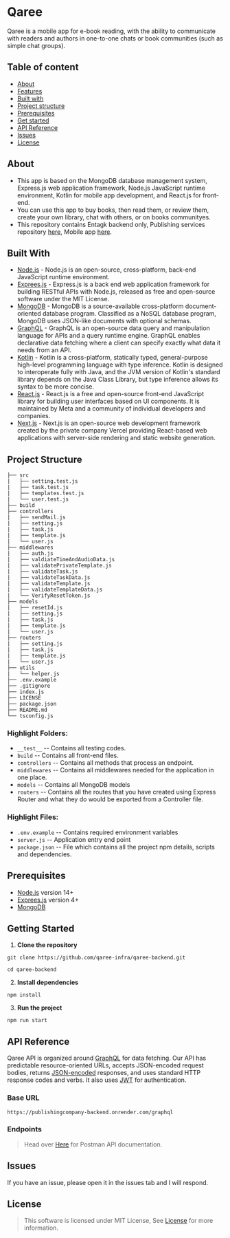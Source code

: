 # Qaree
Qaree is a mobile app for e-book reading, with the ability to communicate with readers and authors in one-to-one chats or book communities (such as simple chat groups).

## Table of content

- [About](#about)
- [Features](#features)
- [Built with](#built-with)
- [Project structure](#project-structure)
- [Prerequisites](#prerequisites)
- [Get started](#getting-started)
- [API Reference](#api-reference)
- [Issues](#Issues)
- [License](#license)

## About

- This app is based on the MongoDB database management system, Express.js web application framework, Node.js JavaScript runtime environment, Kotlin for mobile app development, and React.js for front-end.
- You can use this app to buy books, then read them, or review them, create your own library, chat with others, or on books communityes.
- This repository contains Entagk backend only, Publishing services repository [here](https://github.com/MohamedAli00949/entagk-fontend), Mobile app [here]().


## Built With

- [Node.js](https://nodejs.org/en/) - Node.js is an open-source, cross-platform, back-end JavaScript runtime environment.
- [Exprees.js](https://expressjs.com/) - Express.js is a back end web application framework for building RESTful APIs with Node.js, released as free and open-source software under the MIT License.
- [MongoDB](https://www.mongodb.com/) - MongoDB is a source-available cross-platform document-oriented database program. Classified as a NoSQL database program, MongoDB uses JSON-like documents with optional schemas.
- [GraphQL](https://graphql.org) - GraphQL is an open-source data query and manipulation language for APIs and a query runtime engine. GraphQL enables declarative data fetching where a client can specify exactly what data it needs from an API.
- [Kotlin](https://kotlinlang.org/) - Kotlin is a cross-platform, statically typed, general-purpose high-level programming language with type inference. Kotlin is designed to interoperate fully with Java, and the JVM version of Kotlin's standard library depends on the Java Class Library, but type inference allows its syntax to be more concise.
- [React.js](https://reactjs.org/) - React.js is a free and open-source front-end JavaScript library for building user interfaces based on UI components. It is maintained by Meta and a community of individual developers and companies.
- [Next.js](https://nextjs.org/) - Next.js is an open-source web development framework created by the private company Vercel providing React-based web applications with server-side rendering and static website generation.

## Project Structure

```
├── src
|   ├── setting.test.js
|   ├── task.test.js
|   ├── templates.test.js
|   └── user.test.js
├── build
├── controllers
|   ├── sendMail.js
|   ├── setting.js
|   ├── task.js
|   ├── template.js
|   └── user.js
├── middlewares
|   ├── auth.js
|   ├── valdiateTimeAndAudioData.js
|   ├── validatePrivateTemplate.js
|   ├── validateTask.js
|   ├── validateTaskData.js
|   ├── validateTemplate.js
|   ├── validateTemplateData.js
|   └── VerifyResetToken.js
├── models
|   ├── resetId.js
|   ├── setting.js
|   ├── task.js
|   ├── template.js
|   └── user.js
├── routers
|   ├── setting.js
|   ├── task.js
|   ├── template.js
|   └── user.js
├── utils
|   └── helper.js
├── .env.example
├── .gitignore
├── index.js
├── LICENSE
├── package.json
├── README.md
└── tsconfig.js
```

### Highlight Folders:

- `__test__` -- Contains all testing codes.
- `build` -- Contains all front-end files.
- `controllers` -- Contains all methods that process an endpoint.
- `middlewares` -- Contains all middlewares needed for the application in one place.
- `models` -- Contains all MongoDB models
- `routers` -- Contains all the routes that you have created using Express Router and what they do would be exported from a Controller file.

### Highlight Files:

- `.env.example` -- Contains required environment variables
- `server.js` -- Application entry end point
- `package.json` -- File which contains all the project npm details, scripts and dependencies.

## Prerequisites

- [Node.js](https://nodejs.org/en/) version 14+
- [Exprees.js](https://expressjs.com/) version 4+
- [MongoDB](https://www.mongodb.com/)

## Getting Started

1. **Clone the repository**

```
git clone https://github.com/qaree-infra/qaree-backend.git
```

```
cd qaree-backend
```

2. **Install dependencies**

```
npm install
```

3. **Run the project**

```
npm run start
```

## API Reference

Qaree API is organized around [GraphQL](https://en.wikipedia.org/wiki/GraphQL) for data fetching. Our API has predictable resource-oriented URLs, accepts JSON-encoded request bodies, returns [JSON-encoded](http://www.json.org/) responses, and uses standard HTTP response codes and verbs. It also uses [JWT](https://jwt.io/) for authentication.

### Base URL
```
https://publishingcompany-backend.onrender.com/graphql
```

### Endpoints
> Head over [Here](https://documenter.getpostman.com/view/16838332/2s9YJaXiZD) for Postman API documentation.

## Issues

If you have an issue, please open it in the issues tab and I will respond.

## License

> This software is licensed under MIT License, See [License](./LICENSE) for more information.

